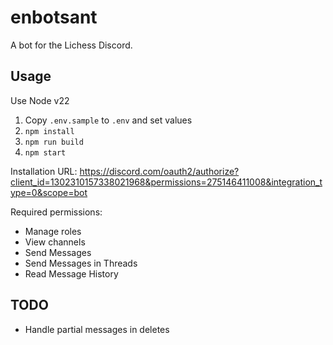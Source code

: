 # enbotsant

A bot for the Lichess Discord.

## Usage

Use Node v22

1. Copy `.env.sample` to `.env` and set values
2. `npm install`
3. `npm run build`
4. `npm start`

Installation URL: https://discord.com/oauth2/authorize?client_id=1302310157338021968&permissions=275146411008&integration_type=0&scope=bot

Required permissions:

- Manage roles
- View channels
- Send Messages
- Send Messages in Threads
- Read Message History

## TODO

- Handle partial messages in deletes

